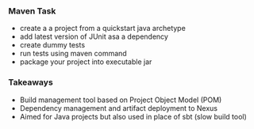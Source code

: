 ### Maven Task
* create a a project from a quickstart java archetype
* add latest  version of JUnit asa a dependency 
* create dummy tests
* run tests using maven command
* package your project into executable jar

### Takeaways
* Build management tool based on Project Object Model (POM)
* Dependency management and artifact deployment to Nexus
* Aimed for Java projects but also used in place of sbt (slow build tool)